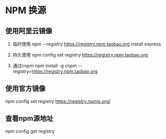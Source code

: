 # NPM 换源

## 使用阿里云镜像

1. 临时使用
npm --registry https://registry.npm.taobao.org install express

2. 持久使用
npm config set registry https://registry.npm.taobao.org

3. 通过cnpm
npm install -g cnpm --registry=https://registry.npm.taobao.org

## 使用官方镜像

npm config set registry https://registry.npmjs.org/

## 查看npm源地址

npm config get registry
